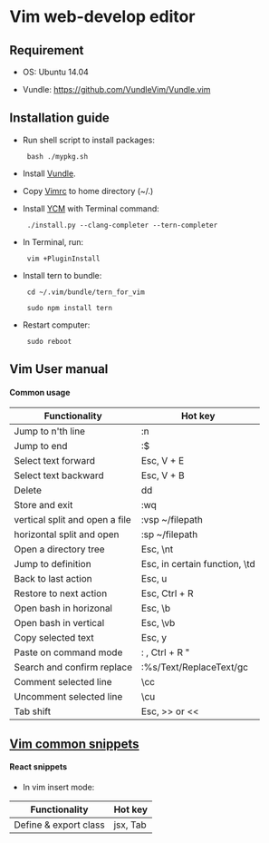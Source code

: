 # Vim web-develop editor

## Requirement
  
  * OS: Ubuntu 14.04

  * Vundle: https://github.com/VundleVim/Vundle.vim

## Installation guide

   * Run shell script to install packages:

          bash ./mypkg.sh
   
   * Install [Vundle].
   
   * Copy [Vimrc] to home directory (~/.)
   
   * Install [YCM] with Terminal command:
           
          ./install.py --clang-completer --tern-completer
      
   * In Terminal, run:
   
          vim +PluginInstall
      
   * Install tern to bundle:

          cd ~/.vim/bundle/tern_for_vim

          sudo npm install tern
      
   * Restart computer:
   
          sudo reboot


## Vim User manual

#### Common usage

| Functionality | Hot key |
| ------ | ------ |
| Jump to n'th line | :n|
| Jump to end | :$ |
| Select text forward| Esc, V + E |
| Select text backward| Esc, V + B |
| Delete | dd |
| Store and exit| :wq |
| vertical split and open a file | :vsp ~/filepath |
| horizontal split and open | :sp ~/filepath |
| Open a directory tree | Esc, \nt |
| Jump to definition| Esc, in certain function, \td  |
| Back to last action | Esc, u |
| Restore to next action| Esc, Ctrl + R |
| Open bash in horizonal | Esc, \b |
| Open bash in vertical| Esc, \vb |
| Copy selected text| Esc, y |
| Paste on command mode| : , Ctrl + R "|
| Search and confirm replace | :%s/Text/ReplaceText/gc |
| Comment selected line| \cc |
| Uncomment selected line | \cu |
| Tab shift | Esc, >> or << |


## [Vim common snippets](https://github.com/honza/vim-snippets/tree/master/snippets/javascript)

#### React snippets

* In vim insert mode:

| Functionality | Hot key |
| ------ | ------ |
| Define & export class | jsx, Tab|


[Vundle]:https://github.com/VundleVim/Vundle.vim
[Vimrc]:https://github.com/Justin790126/my_vimrc_for_webdev/blob/master/.vimrc
[YCM]:https://github.com/Valloric/YouCompleteMe#ubuntu-linux-x64
